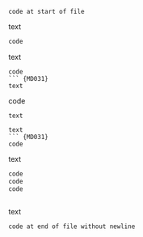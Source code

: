 ```
code at start of file
```

text

```ruby
code
```

text
``` {MD031}
code
``` {MD031}
text

```
code
``` {MD031}
text

text
``` {MD031}
code
```

text

```js
code
code
code
```

```html
```

text

```
code at end of file without newline
```